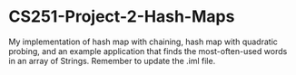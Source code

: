 # CS251-Project-2-Hash-Maps
My implementation of hash map with chaining, hash map with quadratic probing, and an example application that finds the most-often-used words in an array of Strings.
Remember to update the .iml file.
